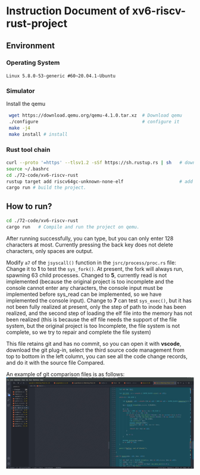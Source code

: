 # Instruction Document of xv6-riscv-rust-project

## Environment

### Operating System

`Linux 5.8.0-53-generic #60~20.04.1-Ubuntu`
    
### Simulator

Install the qemu

```sh
 wget https://download.qemu.org/qemu-4.1.0.tar.xz  # Download qemu
 ./configure                                       # configure it
 make -j4
 make install # install
 ```

### Rust tool chain

```sh
curl --proto '=https' --tlsv1.2 -sSf https://sh.rustup.rs | sh   # download rust development tool (compiler, cargo, rustup, ...)
source ~/.bashrc
cd ./72-code/xv6-riscv-rust
rustup target add riscv64gc-unknown-none-elf                     # add cross-compiler
cargo run # build the project.
```

## How to run?

``` sh
cd ./72-code/xv6-riscv-rust
cargo run   # Compile and run the project on qemu.
```

After running successfully, you can type, but you can only enter 128 characters at most. Currently pressing the back key does not delete characters, only spaces are output.

Modify `a7` of the `jsyscall()` function in the `jsrc/process/proc.rs` file:
Change it to **1** to test the `sys_fork()`. At present, the fork will always run, spawning 63 child processes.
Changed to **5**, currently read is not implemented (because the original project is too incomplete and the console cannot enter any characters, the console input must be implemented before sys_read can be implemented, so we have implemented the console input).
Change to **7** can test `sys_exec()`, but it has not been fully realized at present, only the step of path to inode has been realized, and the second step of loading the elf file into the memory has not been realized (this is because the elf file needs the support of the file system, but the original project is too Incomplete, the file system is not complete, so we try to repair and complete the file system)

This file retains git and has no commit, so you can open it with **vscode**, download the git plug-in, select the third source code management from top to bottom in the left column, you can see all the code change records, and do it with the source file Compared.

An example of git comparison files is as follows:
![](../images/git.png)